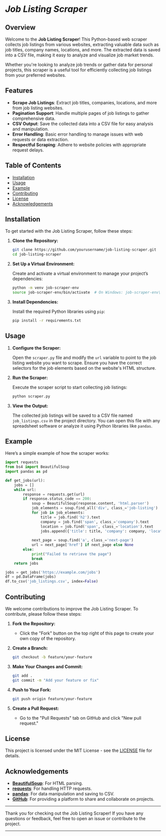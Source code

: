 
# *Job Listing Scraper*

## Overview

Welcome to the **Job Listing Scraper**! This Python-based web scraper collects job listings from various websites, extracting valuable data such as job titles, company names, locations, and more. The extracted data is saved into a CSV file, making it easy to analyze and visualize job market trends.

Whether you're looking to analyze job trends or gather data for personal projects, this scraper is a useful tool for efficiently collecting job listings from your preferred websites.

## Features

- **Scrape Job Listings**: Extract job titles, companies, locations, and more from job listing websites.
- **Pagination Support**: Handle multiple pages of job listings to gather comprehensive data.
- **CSV Output**: Save the collected data into a CSV file for easy analysis and manipulation.
- **Error Handling**: Basic error handling to manage issues with web requests or data extraction.
- **Respectful Scraping**: Adhere to website policies with appropriate request delays.

## Table of Contents

- [Installation](#installation)
- [Usage](#usage)
- [Example](#example)
- [Contributing](#contributing)
- [License](#license)
- [Acknowledgements](#acknowledgements)

## Installation

To get started with the Job Listing Scraper, follow these steps:

1. **Clone the Repository:**

   ```sh
   git clone https://github.com/yourusername/job-listing-scraper.git
   cd job-listing-scraper
   ```

2. **Set Up a Virtual Environment:**

   Create and activate a virtual environment to manage your project’s dependencies:

   ```sh
   python -m venv job-scraper-env
   source job-scraper-env/bin/activate  # On Windows: job-scraper-env\Scripts\activate
   ```

3. **Install Dependencies:**

   Install the required Python libraries using `pip`:

   ```sh
   pip install -r requirements.txt
   ```

## Usage

1. **Configure the Scraper:**

   Open the `scraper.py` file and modify the `url` variable to point to the job listing website you want to scrape. Ensure you have the correct selectors for the job elements based on the website's HTML structure.

2. **Run the Scraper:**

   Execute the scraper script to start collecting job listings:

   ```sh
   python scraper.py
   ```

3. **View the Output:**

   The collected job listings will be saved to a CSV file named `job_listings.csv` in the project directory. You can open this file with any spreadsheet software or analyze it using Python libraries like `pandas`.

## Example

Here’s a simple example of how the scraper works:

```python
import requests
from bs4 import BeautifulSoup
import pandas as pd

def get_jobs(url):
    jobs = []
    while url:
        response = requests.get(url)
        if response.status_code == 200:
            soup = BeautifulSoup(response.content, 'html.parser')
            job_elements = soup.find_all('div', class_='job-listing')
            for job in job_elements:
                title = job.find('h2').text
                company = job.find('span', class_='company').text
                location = job.find('span', class_='location').text
                jobs.append({'title': title, 'company': company, 'location': location})
            
            next_page = soup.find('a', class_='next-page')
            url = next_page['href'] if next_page else None
        else:
            print("Failed to retrieve the page")
            break
    return jobs

jobs = get_jobs('https://example.com/jobs')
df = pd.DataFrame(jobs)
df.to_csv('job_listings.csv', index=False)
```

## Contributing

We welcome contributions to improve the Job Listing Scraper. To contribute, please follow these steps:

1. **Fork the Repository:**
   - Click the "Fork" button on the top right of this page to create your own copy of the repository.

2. **Create a Branch:**

   ```sh
   git checkout -b feature/your-feature
   ```

3. **Make Your Changes and Commit:**

   ```sh
   git add .
   git commit -m "Add your feature or fix"
   ```

4. **Push to Your Fork:**

   ```sh
   git push origin feature/your-feature
   ```

5. **Create a Pull Request:**
   - Go to the "Pull Requests" tab on GitHub and click "New pull request."

## License

This project is licensed under the MIT License - see the [LICENSE](LICENSE) file for details.

## Acknowledgements

- **[BeautifulSoup](https://www.crummy.com/software/BeautifulSoup/)**: For HTML parsing.
- **[requests](https://requests.readthedocs.io/)**: For handling HTTP requests.
- **[pandas](https://pandas.pydata.org/)**: For data manipulation and saving to CSV.
- **[GitHub](https://github.com/)**: For providing a platform to share and collaborate on projects.

---

Thank you for checking out the Job Listing Scraper! If you have any questions or feedback, feel free to open an issue or contribute to the project.

---

